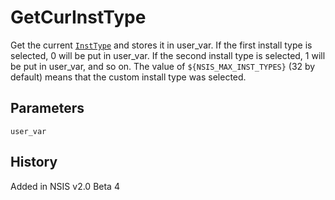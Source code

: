 # GetCurInstType

Get the current [`InstType`][1] and stores it in user\_var. If the first install type is selected, 0 will be put in user\_var. If the second install type is selected, 1 will be put in user\_var, and so on. The value of `${NSIS_MAX_INST_TYPES}` (32 by default) means that the custom install type was selected.

## Parameters

    user_var

## History

Added in NSIS v2.0 Beta 4

[1]: InstType.md
